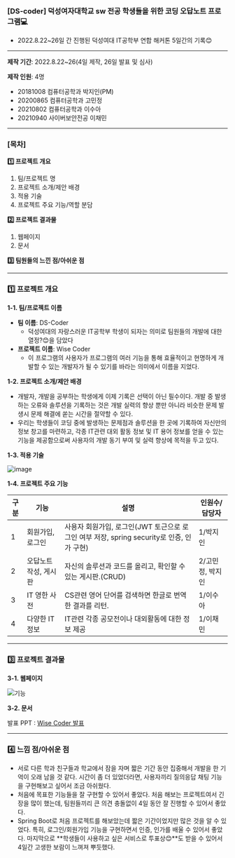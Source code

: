 ### **\[DS-coder\] 덕성여자대학교 sw 전공 학생들을 위한 코딩 오답노트 프로그램💻**

-   2022.8.22~26일 간 진행된 덕성여대 IT공학부 연합 해커톤 5일간의 기록😊

---

**제작 기간**: 2022.8.22~26(4일 제작, 26일 발표 및 심사)


**제작 인원**: 4명

-   20181008 컴퓨터공학과 박지인(PM)
-   20200865 컴퓨터공학과 고민정
-   20210802 컴퓨터공학과 이수아
-   20210940 사이버보안전공 이채민


---


### **[목차]**

**1️⃣ 프로젝트 개요**

1.  팀/프로젝트 명
2.  프로젝트 소개/제안 배경
3.  적용 기술
4.  프로젝트 주요 기능/역할 분담

**2️⃣ 프로젝트 결과물**

1.  웹페이지
2.  문서

**3️⃣ 팀원들의 느낀 점/아쉬운 점**

---

### **1️⃣ 프로젝트 개요**

**1-1. 팀/프로젝트 이름**

-   **팀 이름**: DS-Coder
    -   덕성여대의 자랑스러운 IT공학부 학생이 되자는 의미로 팀원들의 개발에 대한 열정?😊을 담았다
-   **프로젝트 이름**: Wise Coder
    -   이 프로그램의 사용자가 프로그램의 여러 기능을 통해 효율적이고 현명하게 개발할 수 있는 개발자가 될 수 있기를 바라는 의미에서
        이름을 지었다.


**1-2. 프로젝트 소개/제안 배경**

-   개발자, 개발을 공부하는 학생에게 이제 기록은 선택이 아닌 필수이다. 개발 중 발생하는 오류와 솔루션을 기록하는 것은 개발 실력의 향상 뿐만 아니라
    비슷한 문제 발생시 문제 해결에 쏟는 시간을 절약할 수 있다.
-   우리는 학생들이 코딩 중에 발생하는 문제점과 솔루션을 한 곳에 기록하여 자신만의 정보 창고를 마련하고, 각종 IT관련 대외 활동 정보 및 IT
    용어 정보를 얻을 수 있는 기능을 제공함으로써 사용자의 개발 동기 부여 및 실력 향상에 목적을 두고 있다.


**1-3. 적용 기술**

![image](https://user-images.githubusercontent.com/96341808/216768158-a44200f6-3a0f-4c68-8cbc-e15d4583b953.png)



**1-4. 프로젝트 주요 기능**

| 구분 | 기능 | 설명 | 인원수/담당자 |
| --- | --- | --- | --- |
| 1 | 회원가입, 로그인  |  사용자 회원가입, 로그인(JWT 토근으로 로그인 여부 저장, spring security로 인증, 인가 구현) | 1/박지인 |
| 2 |  오답노트 작성, 게시판 | 자신의 솔루션과 코드를 올리고, 확인할 수 있는 게시판.(CRUD) | 2/고민정, 박지인 |
| 3 |  IT 영한 사전  | CS관련 영어 단어를 검색하면 한글로 번역한 결과를 리턴. | 1/이수아 |
| 4 | 다양한 IT 정보 |  IT관련 각종 공모전이나 대외활동에 대한 정보 제공 | 1/이채민      |



---


### **3️⃣ 프로젝트 결과물**

**3-1. 웹페이지**

![기능](https://user-images.githubusercontent.com/96341808/216768345-6fedab57-98bc-4547-8b2c-66522a00d871.JPG)



**3-2. 문서**

발표 PPT : [Wise Coder 발표](https://s3.us-west-2.amazonaws.com/secure.notion-static.com/87117d32-5a7d-43b4-a52e-ab4aa8237674/DS-coder%EC%B5%9C%EC%A2%85_PPT.pdf?X-Amz-Algorithm=AWS4-HMAC-SHA256&X-Amz-Content-Sha256=UNSIGNED-PAYLOAD&X-Amz-Credential=AKIAT73L2G45EIPT3X45%2F20230204%2Fus-west-2%2Fs3%2Faws4_request&X-Amz-Date=20230204T111421Z&X-Amz-Expires=86400&X-Amz-Signature=23b6a925a8d9b9db8012be05a2164109aa51680935c466d82dd9aba183145736&X-Amz-SignedHeaders=host&response-content-disposition=filename%3D%22%255BDS-coder%255D%25EC%25B5%259C%25EC%25A2%2585%2520PPT.pdf%22&x-id=GetObject)

---

### **4️⃣ 느낌 점/아쉬운 점**

-  서로 다른 학과 친구들과 학교에서 잠을 자며 짧은 기간 동안 집중해서 개발을 한 기억이 오래 남을 것 같다. 시간이 좀 더 있었더라면,
    사용자끼리 질의응답 채팅 기능을 구현해보고 싶어서 조금 아쉬웠다.
-  처음에 목표한 기능들을 잘 구현할 수 있어서 좋았다. 처음 해보는 프로젝트여서 긴장을 많이 했는데, 팀원들끼리 큰 의견 충돌없이 4일 동안 
    잘 진행할 수 있어서 좋았다.
-  Spring Boot로 처음 프로젝트를 해보았는데 짧은 기간이었지만 많은 것을 알 수 있었다. 특히, 로그인/회원가입 기능을 구현하면서 인증, 인가를 
    배울 수 있어서 좋았다. 마지막으로 **학생들이 사용하고 싶은 서비스로 투표상😊**도 받을 수 있어서 4일간 고생한 보람이 느껴져 뿌듯했다.

